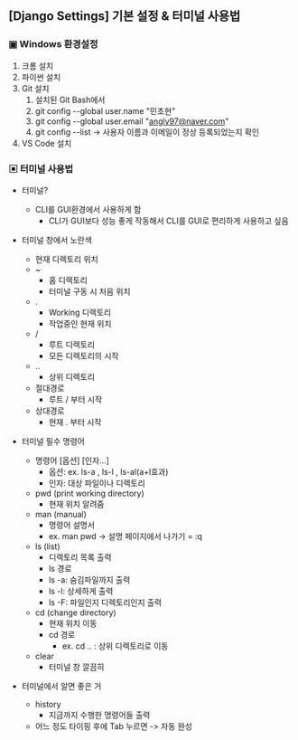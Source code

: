 ## [Django Settings] 기본 설정 & 터미널 사용법



### ▣ Windows 환경설정

1. 크롬 설치
2. 파이썬 설치
3. Git 설치
   1. 설치된 Git Bash에서 
   2. git config --global user.name "민초현"
   3. git config --global user.email "angly97@naver.com"
   4. git config --list   -> 사용자 이름과 이메일이 정상 등록되었는지 확인
4. VS Code 설치



### ▣ 터미널 사용법

* 터미널?
  * CLI를 GUI환경에서 사용하게 함
    * CLI가 GUI보다 성능 좋게 작동해서 CLI를 GUI로 편리하게 사용하고 싶음
* 터미널 창에서 노란색 
  * 현재 디렉토리 위치
  * ~ 
    * 홈 디렉토리
    * 터미널 구동 시 처음 위치
  * .
    * Working 디렉토리
    * 작업중인 현재 위치
  * /
    * 루트 디렉토리
    * 모든 디렉토리의 시작
  * ..
    * 상위 디렉토리
  * 절대경로
    * 루트 / 부터 시작
  * 상대경로
    * 현재 . 부터 시작
* 터미널 필수 명령어
  * 명령어 [옵션] [인자...]
    * 옵션: ex. ls-a , ls-l , ls-al(a+l효과)
    * 인자: 대상 파일이나 디렉토리
  * pwd (print working directory)
    * 현재 위치 알려줌
  * man (manual)
    * 명령어 설명서
    * ex. man pwd -> 설명 페이지에서 나가기 = :q
  * ls (list)
    * 디렉토리 목록 출력
    * ls 경로
    * ls -a: 숨김파일까지 출력
    * ls -l: 상세하게 출력
    * ls -F: 파일인지 디렉토리인지 출력
  * cd (change directory)
    * 현재 위치 이동
    * cd 경로
      * ex. cd .. : 상위 디렉토리로 이동
  * clear
    * 터미널 창 깔끔히

* 터미널에서 알면 좋은 거
  * history
    * 지금까지 수행한 명령어들 출력
  * 어느 정도 타이핑 후에 Tab 누르면 -> 자동 완성
